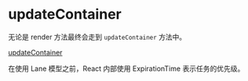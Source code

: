 # updateContainer

无论是 render 方法最终会走到 `updateContainer` 方法中。

[updateContainer](../react/packages/react-reconciler/src/ReactFiberReconciler.new.js)

在使用 Lane 模型之前，React 内部使用 ExpirationTime 表示任务的优先级。

